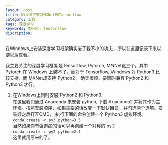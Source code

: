 ```yaml
---
layout: post
title: Win10下安装MXNet和Tensorflow
category: 工具
tags: 深度学习
keywords: MXNet, Tensorflow
discription:
---
```

在Windows上安装深度学习框架确实废了我不小的功夫，所以在这里记录下来以便以后查看。

我主要关注的深度学习框架是Tensorflow, Pytorch, MNNet这三个。其中 Pytorch 在 Windows 上装不了，而对于 Tensorflow, Windows 对 Python3 比较支持，而 MXNet却支持 Python2， 确实很烦，要同时兼容 Python2 和 Python3 才行。
1. 在Windows上同时安装 Python2 和 Python3.  
在这里我们通过 Anaconda 来安装 python, 下载 Anaconda2 并将其作为主环境。按照安装顺序，如果需要的话改变一下默认目录，并勾选两个选项。安装好之后打开CMD， 执行下面的命令创建一个 Python3 虚拟环境。   
`
conda create -n py3 python=3.5
`  
当然如果你有强迫症的话可以再创建一个对称的 py2  
`
conda create -n py2 python=2.7
`  
这里就用原来的了。
